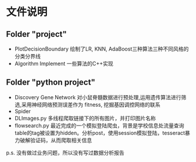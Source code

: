 # 文件说明

## Folder "project"
- PlotDecisionBoundary
	绘制了LR, KNN, AdaBoost三种算法三种不同风格的分类分界线
- Algorithm Implement
	一些算法的C++实现

## Folder "python project"
- Discovery Gene Network
	对小鼠脊髓数据进行预处理,运用遗传算法进行筛选,采用神经网络预测误差作为 fitness, 挖掘基因调控网络的联系
- Spider
 - DLImages.py
 	多线程爬取链接下的所有图片，并打印图片名称
 - flowsearch.py
 	最近完成的一个模拟登陆爬虫，背景是学校信息处流量查询table的tag被设置为hidden。分析post，使用session模拟登陆，tesseract暴力破解验证码，从而爬取相关信息


 p.s. 没有做过业务问题，所以没有写过数据分析报告